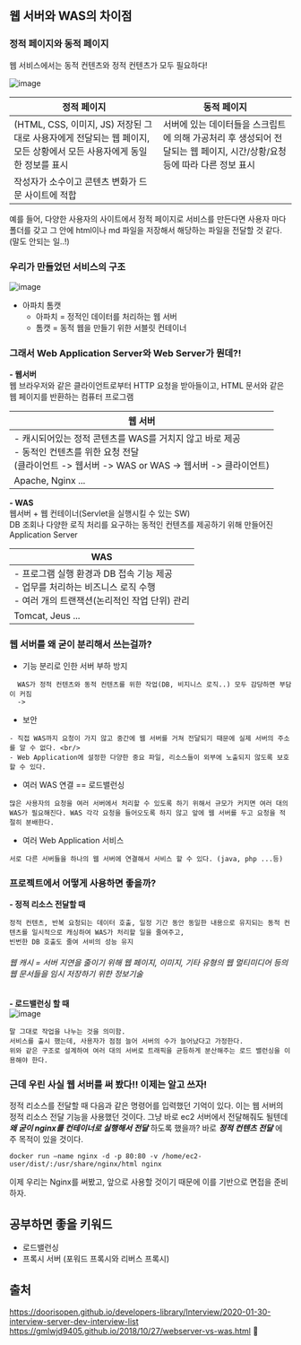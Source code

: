 ## 웹 서버와 WAS의 차이점

### 정적 페이지와 동적 페이지  
웹 서비스에서는 동적 컨텐츠와 정적 컨텐츠가 모두 필요하다!

![image](https://user-images.githubusercontent.com/58067265/124482905-bb531b80-dde4-11eb-96d6-4ebfeb03f719.png)

|정적 페이지   |동적 페이지   |
|---|---|
|(HTML, CSS, 이미지, JS) 저장된 그대로 사용자에게 전달되는 웹 페이지, 모든 상황에서 모든 사용자에게 동일한 정보를 표시   |서버에 있는 데이터들을 스크립트에 의해 가공처리 후 생성되어 전달되는 웹 페이지, 시간/상황/요청 등에 따라 다른 정보 표시   |
|작성자가 소수이고 콘텐츠 변화가 드문 사이트에 적합   |   |

예를 들어, 다양한 사용자의 사이트에서 정적 페이지로 서비스를 만든다면 사용자 마다 폴더를 갖고 그 안에 html이나 md 파일을 저장해서 해당하는 파일을 전달할 것 같다. (말도 안되는 일..!)

### 우리가 만들었던 서비스의 구조

![image](https://user-images.githubusercontent.com/58067265/124483610-7f6c8600-dde5-11eb-81db-4c7e1dfaf5e4.png)

- 아파치 톰캣
  - 아파치 = 정적인 데이터를 처리하는 웹 서버
  - 톰캣 = 동적 웹을 만들기 위한 서블릿 컨테이너


### 그래서 Web Application Server와 Web Server가 뭔데?!

**- 웹서버**  
웹 브라우저와 같은 클라이언트로부터 HTTP 요청을 받아들이고, HTML 문서와 같은 웹 페이지를 반환하는 컴퓨터 프로그램

|웹 서버   |
|---|
|- 캐시되어있는 정적 콘텐츠를 WAS를 거치지 않고 바로 제공  <br/>- 동적인 컨텐츠를 위한 요청 전달<br/>(클라이언트 -> 웹서버 -> WAS or WAS -> 웹서버 -> 클라이언트)|
|Apache, Nginx ...|

**- WAS**  
웹서버 + 웹 컨테이너(Servlet을 실행시킬 수 있는 SW)  
DB 조회나 다양한 로직 처리를 요구하는 동적인 컨텐츠를 제공하기 위해 만들어진 Application Server

|WAS   |
|---|
|- 프로그램 실행 환경과 DB 접속 기능 제공 <br/> - 업무를 처리하는 비즈니스 로직 수행 <br/> - 여러 개의 트랜잭션(논리적인 작업 단위) 관리 |
|Tomcat, Jeus ...|

### 웹 서버를 왜 굳이 분리해서 쓰는걸까?

- 기능 분리로 인한 서버 부하 방지
```
  WAS가 정적 컨텐츠와 동적 컨텐츠를 위한 작업(DB, 비지니스 로직..) 모두 감당하면 부담이 커짐 
  -> 
```

- 보안
```
- 직접 WAS까지 요청이 가지 않고 중간에 웹 서버를 거쳐 전달되기 때문에 실제 서버의 주소를 알 수 없다. <br/>
- Web Application에 설정한 다양한 중요 파일, 리소스들이 외부에 노출되지 않도록 보호할 수 있다.
```

- 여러 WAS 연결 == 로드밸런싱
```
많은 사용자의 요청을 여러 서버에서 처리할 수 있도록 하기 위해서 규모가 커지면 여러 대의 WAS가 필요해진다. WAS 각각 요청을 들어오도록 하지 않고 앞에 웹 서버를 두고 요청을 적절히 분배한다.
```

- 여러 Web Application 서비스
```
서로 다른 서버들을 하나의 웹 서버에 연결해서 서비스 할 수 있다. (java, php ...등)
```

### 프로젝트에서 어떻게 사용하면 좋을까?

**- 정적 리소스 전달할 때**  
    
```
정적 컨텐츠, 반복 요청되는 데이터 호출, 일정 기간 동안 동일한 내용으로 유지되는 동적 컨텐츠를 일시적으로 캐싱하여 WAS가 처리할 일을 줄여주고,
빈번한 DB 호출도 줄여 서비의 성능 유지
```

###### 웹 캐시 = 서버 지연을 줄이기 위해 웹 페이지, 이미지, 기타 유형의 웹 멀티미디어 등의 웹 문서들을 임시 저장하기 위한 정보기술

**- 로드밸런싱 할 때**  
![image](https://user-images.githubusercontent.com/58067265/124487768-10456080-ddea-11eb-8a54-bc4dadc20495.png)

```
말 그대로 작업을 나누는 것을 의미함.
서비스를 출시 했는데, 사용자가 점점 늘어 서버의 수가 늘어났다고 가정한다.
위와 같은 구조로 설계하여 여러 대의 서버로 트래픽을 균등하게 분산해주는 로드 밸런싱을 이용해야 한다.
```

### 근데 우린 사실 웹 서버를 써 봤다!! 이제는 알고 쓰자!

정적 리소스를 전달할 때 다음과 같은 명령어를 입력했던 기억이 있다. 이는 웹 서버의 정적 리소스 전달 기능을 사용했던 것이다.
그냥 바로 ec2 서버에서 전달해줘도 될텐데 **_왜 굳이 nginx를 컨테이너로 실행해서 전달_** 하도록 했을까?
바로 **_정적 컨텐츠 전달_** 에 주 목적이 있을 것이다.

```
docker run —name nginx -d -p 80:80 -v /home/ec2-user/dist/:/usr/share/nginx/html nginx
```


이제 우리는 Nginx를 써봤고, 앞으로 사용할 것이기 때문에 이를 기반으로 면접을 준비하자.


## 공부하면 좋을 키워드
- 로드밸런싱
- 프록시 서버 (포워드 프록시와 리버스 프록시)

## 출처
https://doorisopen.github.io/developers-library/Interview/2020-01-30-interview-server-dev-interview-list
https://gmlwjd9405.github.io/2018/10/27/webserver-vs-was.html 👏
